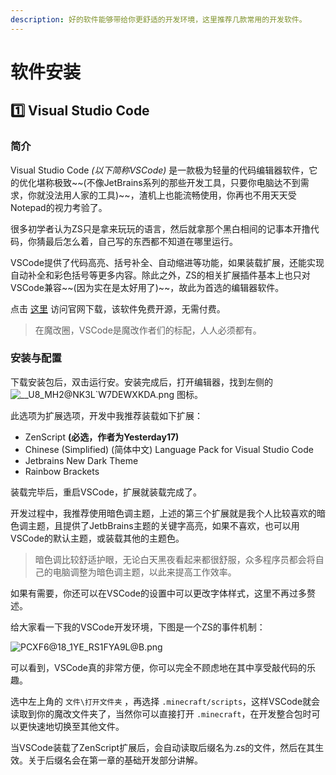 ```yaml
---
description: 好的软件能够带给你更舒适的开发环境，这里推荐几款常用的开发软件。
---
```


# 软件安装

## 1️⃣ Visual Studio Code

### 简介

Visual Studio Code _(以下简称VSCode)_ 是一款极为轻量的代码编辑器软件，它的优化堪称极致\~\~(不像JetBrains系列的那些开发工具，只要你电脑达不到需求，你就没法用人家的工具)\~\~，渣机上也能流畅使用，你再也不用天天受Notepad的视力考验了。

很多初学者认为ZS只是拿来玩玩的语言，然后就拿那个黑白相间的记事本开撸代码，你猜最后怎么着，自己写的东西都不知道在哪里运行。

VSCode提供了代码高亮、括号补全、自动缩进等功能，如果装载扩展，还能实现自动补全和彩色括号等更多内容。除此之外，ZS的相关扩展插件基本上也只对VSCode兼容\~\~(因为实在是太好用了)\~\~，故此为首选的编辑器软件。

点击 [这里](https://code.visualstudio.com/) 访问官网下载，该软件免费开源，无需付费。

> 在魔改圈，VSCode是魔改作者们的标配，人人必须都有。

### 安装与配置

下载安装包后，双击运行安。安装完成后，打开编辑器，找到左侧的 ![\_\_U8\_MH2@NK3L\`W7DEWXKDA.png](https://s2.loli.net/2022/10/01/Mf6YZDFKSLk4Cig.png) 图标。

此选项为扩展选项，开发中我推荐装载如下扩展：

* ZenScript **(必选，作者为Yesterday17)**
* Chinese (Simplified) (简体中文) Language Pack for Visual Studio Code
* Jetbrains New Dark Theme
* Rainbow Brackets

装载完毕后，重启VSCode，扩展就装载完成了。

开发过程中，我推荐使用暗色调主题，上述的第三个扩展就是我个人比较喜欢的暗色调主题，且提供了JetbBrains主题的关键字高亮，如果不喜欢，也可以用VSCode的默认主题，或装载其他的主题色。

> 暗色调比较舒适护眼，无论白天黑夜看起来都很舒服，众多程序员都会将自己的电脑调整为暗色调主题，以此来提高工作效率。

如果有需要，你还可以在VSCode的设置中可以更改字体样式，这里不再过多赘述。

给大家看一下我的VSCode开发环境，下图是一个ZS的事件机制：

![PCXF6@18\_1YE\_RS1FYA9L@B.png](https://s2.loli.net/2022/10/01/zXcEB2RUwSfVJWe.png)

可以看到，VSCode真的非常方便，你可以完全不顾虑地在其中享受敲代码的乐趣。

选中左上角的 `文件\打开文件夹` ，再选择 `.minecraft/scripts`，这样VSCode就会读取到你的魔改文件夹了，当然你可以直接打开 `.minecraft`，在开发整合包时可以更快速地切换至其他文件。

当VSCode装载了ZenScript扩展后，会自动读取后缀名为.zs的文件，然后在其生效。关于后缀名会在第一章的基础开发部分讲解。
